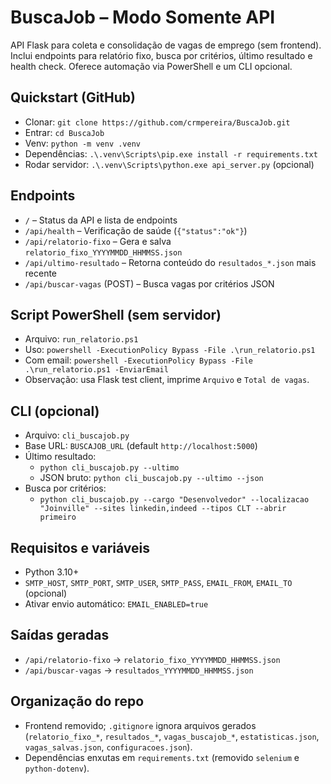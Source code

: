 # BuscaJob – Modo Somente API

API Flask para coleta e consolidação de vagas de emprego (sem frontend). Inclui endpoints para relatório fixo, busca por critérios, último resultado e health check. Oferece automação via PowerShell e um CLI opcional.

## Quickstart (GitHub)
- Clonar: `git clone https://github.com/crmpereira/BuscaJob.git`
- Entrar: `cd BuscaJob`
- Venv: `python -m venv .venv`
- Dependências: `.\.venv\Scripts\pip.exe install -r requirements.txt`
- Rodar servidor: `.\.venv\Scripts\python.exe api_server.py` (opcional)

## Endpoints
- `/` – Status da API e lista de endpoints
- `/api/health` – Verificação de saúde (`{"status":"ok"}`)
- `/api/relatorio-fixo` – Gera e salva `relatorio_fixo_YYYYMMDD_HHMMSS.json`
- `/api/ultimo-resultado` – Retorna conteúdo do `resultados_*.json` mais recente
- `/api/buscar-vagas` (POST) – Busca vagas por critérios JSON

## Script PowerShell (sem servidor)
- Arquivo: `run_relatorio.ps1`
- Uso: `powershell -ExecutionPolicy Bypass -File .\run_relatorio.ps1`
- Com email: `powershell -ExecutionPolicy Bypass -File .\run_relatorio.ps1 -EnviarEmail`
- Observação: usa Flask test client, imprime `Arquivo` e `Total de vagas`.

## CLI (opcional)
- Arquivo: `cli_buscajob.py`
- Base URL: `BUSCAJOB_URL` (default `http://localhost:5000`)
- Último resultado:
  - `python cli_buscajob.py --ultimo`
  - JSON bruto: `python cli_buscajob.py --ultimo --json`
- Busca por critérios:
  - `python cli_buscajob.py --cargo "Desenvolvedor" --localizacao "Joinville" --sites linkedin,indeed --tipos CLT --abrir primeiro`

## Requisitos e variáveis
- Python 3.10+
- `SMTP_HOST`, `SMTP_PORT`, `SMTP_USER`, `SMTP_PASS`, `EMAIL_FROM`, `EMAIL_TO` (opcional)
- Ativar envio automático: `EMAIL_ENABLED=true`

## Saídas geradas
- `/api/relatorio-fixo` -> `relatorio_fixo_YYYYMMDD_HHMMSS.json`
- `/api/buscar-vagas` -> `resultados_YYYYMMDD_HHMMSS.json`

## Organização do repo
- Frontend removido; `.gitignore` ignora arquivos gerados (`relatorio_fixo_*`, `resultados_*`, `vagas_buscajob_*`, `estatisticas.json`, `vagas_salvas.json`, `configuracoes.json`).
- Dependências enxutas em `requirements.txt` (removido `selenium` e `python-dotenv`).